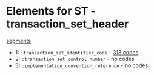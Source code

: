 # Elements for ST - transaction_set_header
[segments](../segments.md)
* 1: `:transaction_set_identifier_code` - [318 codes](../elements/ST_1.md)
* 2: `:transaction_set_control_number` - no codes
* 3: `:implementation_convention_reference` - no codes
